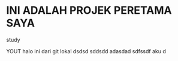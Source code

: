 # INI ADALAH PROJEK PERETAMA SAYA
study

YOUT
halo ini dari git lokal
	dsdsd
	sddsdd
adasdad
sdfssdf
aku
d